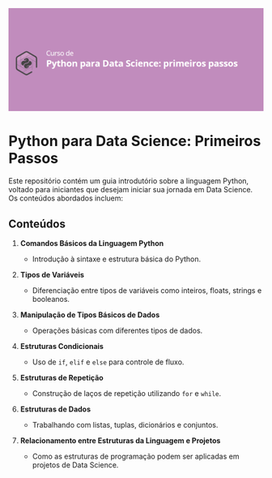 ![imagem](../assets/img1.png)

# Python para Data Science: Primeiros Passos

Este repositório contém um guia introdutório sobre a linguagem Python, voltado para iniciantes que desejam iniciar sua jornada em Data Science. Os conteúdos abordados incluem:

## Conteúdos

1. **Comandos Básicos da Linguagem Python**
   - Introdução à sintaxe e estrutura básica do Python.

2. **Tipos de Variáveis**
   - Diferenciação entre tipos de variáveis como inteiros, floats, strings e booleanos.

3. **Manipulação de Tipos Básicos de Dados**
   - Operações básicas com diferentes tipos de dados.

4. **Estruturas Condicionais**
   - Uso de `if`, `elif` e `else` para controle de fluxo.

5. **Estruturas de Repetição**
   - Construção de laços de repetição utilizando `for` e `while`.

6. **Estruturas de Dados**
   - Trabalhando com listas, tuplas, dicionários e conjuntos.

7. **Relacionamento entre Estruturas da Linguagem e Projetos**
   - Como as estruturas de programação podem ser aplicadas em projetos de Data Science.